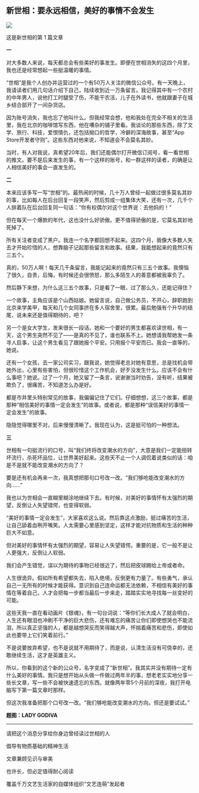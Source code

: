 ## 新世相：要永远相信，美好的事情不会发生
 ![](http://mmbiz.qpic.cn/mmbiz/BDcu2rMySicoibu9PgFmwicpsoITdWg6YJKq6CsaWzs8V7rPfTABICYITq3V9Ark4NJdJtkfjZK1scvaiahlJciaHtQ/640?wx_fmt=jpeg&wxfrom=5)
<head><meta http-equiv="Content-Type" content="text/html; charset=utf-8"></head>
这是新世相的第 1 篇文章

**一**

对大多数人来说，每天都总会有些美好的事发生。即便在世相消失的这四个月里，我也还是经常想起一些挺温暖的事情。

“世相”是我个人创办并运营过的一个有50万人关注的微信公众号。有一天晚上，我请读者们用几句话介绍下自己，陆续收到近一万条留言。我记得其中有一个农村的中年男人，说他打工时腿受了伤，不能干农活，儿子在外读书，他就跟妻子在城乡结合部开了一间杂货店。

因为账号消失，我也忘了他叫什么。但我经常会想，他和我处在完全不相关的生活里，我在北京的咖啡馆写东西，他在嘈杂的铺子里看。我谈论的那些东西，除了文学、旅行、科技，爱恨情仇，还包括拗口的哲学，冷僻的深海故事，甚至“App Store开发者守则”。这些东西对他来说，不知道会不会莫名其妙。

当时，有人对我说，真希望20年后，我们还能偶尔打开微信订阅号，看一看世相的推文。要不是后来发生的事，有一个这样的账号，和一群这样的读者，的确是让人相信美好的事会一直发生的。

**二**

本来应该多写一写“世相”的。最热闹的时候，几十万人曾经一起做过很多莫名其妙的事，比如每人在后台回复一段笑声，然后剪成一组集体大笑，还有一次，几千个人排着队在后台回复同一句话：“你有权偶尔对这个世界说：去他妈的！”

但在每天一个爆款的年代，这也没什么好骄傲。更不值得骄傲的是，它莫名其妙地死掉了。

所有关注者变成了黑户。我连一个名字都回想不起来。这四个月，我像大多数人失去才开始珍惜的人，想靠脑子记起那些留言和故事。结果，我能想起来的竟然只有三五个。

真的，50万人啊！每天几千条留言，我能记起来的竟然只有三五个故事。我懊恼了很久，自责，后悔，有时候还会很愤怒，那么多陌生人的善意都被我辜负了。

然后静下来想，为什么这三五个故事，只是看了一眼，过了那么久，还能记得住？

一个故事，主角应该是个山西姑娘。她留言说，自己做公务员，不开心，辞职跑到北京来学美甲，每天和几个女同事挤在多人宿舍里，很累。最后勉强有个升华的结尾，说未来还是值得期待的，吧？

另一个是女大学生，发来很长一段话。她和一个要好的男生都喜欢读世相，有一天，这个男生突然不见了——是真的不见了，谁也联系不上。她想请我帮她发一条寻人启事，让这个男生看见了跟她报个平安。只用报个平安而已。我会一直等的，她说。

还有一个女孩，去一家公司实习，跟我说，她觉得老总对她有意思，总是找机会带她外出，心里有些害怕，但很珍惜这个工作机会，好歹没发生什么。应该不会有什么事吧？她说。过了一个月，她又留了一条言，说谢谢当时劝告，没有听，结果被欺负了，很痛苦，不知道怎么办是好。

都是市井里头特别常见的故事，我偏偏记住了它们。仔细想想，这三个故事，都是那种“相信美好的事情一定会发生”的故事。或者说，都是那种“误信美好的事情一定会发生”的故事。

隐隐觉得哪里不对，后来慢慢清晰了。我现在认为，这是挺可怕的一种想法。

**三**

世相有一句挺流行的口号，叫“我们终将改变潮水的方向”，大意是我们一定能扭转坏流行，杀死坏品位，让世界美好起来。这些天不止一个人调侃着说类似的话：咱是不是就不能改变潮水的方向了？

要是还有机会再来一次，我真想把那句口号改一改。“我们够呛能改变潮水的方向……”

我也以为世相会一直糊里糊涂地继续下去。有时候，对美好的事情怀有太强烈的期望，反倒让人失望错愕，也变得软弱。

“美好的事情一定会发生”，大家喜欢这么说。然后靠这点激励，挺过痛苦的生活，让自己舔着血咧开嘴笑。人太需要心里感到坚定，这样才能对抗物质和生活的种种巨大不如意。

但对美好的事情怀有太强烈的期望，容易让人失望错愕。重要的是，它一般不是让人更强大，反倒让人软弱。

我们会产生错觉，误以为期待的事物已经很近了，然后把皮球踢给上帝或者命。

人生很诡异。假如所有希望都失去，陷入绝境，反倒更有力量了。有些勇气，承认自己一无所有的时候才能获得。意识到自己连命运都无法依赖，不相信有美好的事情在等着自己，人才会把每一步都当最后一步来走，踏踏实实地寻找每一丝变好的可能。

这些天我一直在看动画片《银魂》，有一句台词说：“等你们长大成人了就会明白，人生还有眼泪也冲刷不干净的巨大悲伤，还有难忘的痛苦让你们即使想哭也不能流泪，所以真正坚强的人，都是越想哭反而笑得越大声，怀揣着痛苦和悲伤，即使如此也要带上它们笑着前行。”

不是说要放弃希望，也不是说就不用期待了，而是说，认清生活没有可侥幸的，还敢继续生活，这才是英雄主义。

所以，你看到的这个新的公众号，名字变成了“新世相”。我其实并没有期待一定有什么美好的事情。我只是想开始从头做一件做过两年半的事，想老老实实地分享一些长文章，写一些不会被快速遗忘的东西。就像两年零5个月前的深夜，我打开电脑写下第一篇文章时那样。

但这次我准备把那个口号改一改。“我们够呛能改变潮水的方向。但还是要试试。”

**题图：LADY GODIVA**

* * *



请把这个消息分享给你身边曾经读过世相的人

倡导有物质基础的精神生活

文章兼顾见识与审美

也许长，但必定值得耐心阅读

覆盖千万文艺生活家的自媒体组织“文艺连萌”发起者

